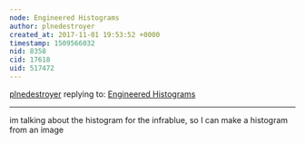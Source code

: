 ```yaml
---
node: Engineered Histograms
author: plnedestroyer
created_at: 2017-11-01 19:53:52 +0000
timestamp: 1509566032
nid: 8358
cid: 17618
uid: 517472
---
```




[plnedestroyer](../profile/plnedestroyer) replying to: [Engineered Histograms](../notes/cfastie/06-21-2013/engineered-histograms)

----
im talking about the histogram for the infrablue, so I can make a histogram from an image
